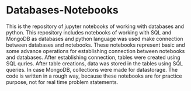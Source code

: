 # Databases-Notebooks

This is the repository of jupyter notebooks of working with databases and python.
This repository includes notebooks of working with SQL and MongoDB as databases and python language was used make connection between databases and notebooks.
These notebooks represent basic and some advance operations for establishing connection between notebooks and databases.
After establishing connection, tables were created using SQL quries.
After table creations, data was stored in the tables using SQL queries. 
In case MongoDB, collections were made for datastorage.
The code is written in a rough way, because these notebooks are for practice purpose, not for real time problem statements.
